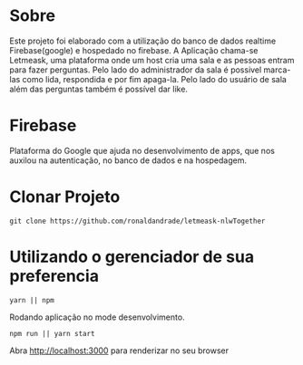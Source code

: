 
# Sobre

Este projeto foi elaborado com a utilização do banco de dados realtime Firebase(google) e hospedado no firebase.
A Aplicação chama-se Letmeask, uma plataforma onde um host cria uma sala e as pessoas entram para fazer perguntas.
Pelo lado do administrador da sala é possivel marca-las como lida, respondida e por fim apaga-la.
Pelo lado do usuário de sala além das perguntas também é possível dar like.

# Firebase
Plataforma do Google que ajuda no desenvolvimento de apps, que nos auxilou na autenticação, no banco de dados e na hospedagem.

#
# Clonar Projeto

`git clone https://github.com/ronaldandrade/letmeask-nlwTogether`

# Utilizando o gerenciador de sua preferencia #

`yarn || npm `

Rodando aplicação no mode desenvolvimento.

`npm run || yarn start`

Abra [http://localhost:3000](http://localhost:3000) para renderizar no seu browser
